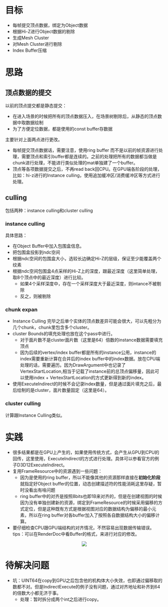 # 目标
- 每帧提交顶点数据，绑定为Object数据
- 根据Hi-Z进行Object数据的剔除
- 生成Mesh Cluster
- 对Mesh Cluster进行剔除
- Index Buffer压缩

# 思路
## 顶点数据的提交
以前的顶点提交都是静态提交：
- 在进入场景的时候把所有的顶点数据压入，在场景树剔除后，从静态的顶点数据中取数据绘制
- 为了方便定位数据，都是使用的const buffer存数据

主要针对上面两点进行更改。
- 每帧提交顶点数据话，需要注意，使用ring buffer 而不是以前的帧资源进行处理，需要顶点和索引buffer都是连续的。之前的处理把所有的数据都当做是chunk进行处理，不能进行类似处理的mat单独建了一个buffer。
- 顶点等各项数据提交之后，不再read back回CPU。在GPU端各阶段的处理，比如：hi-z进行的Instance culling，使用追加缓冲区/消费缓冲区等方式进行处理。

## culling
包括两种：instance culling和cluster culling

### instance culling
具体思路：
- 在Object Buffer中加入包围盒信息。
- 把包围盒投影到ndc空间
- 根据ndc空间的包围盒大小，选较长边确定Hi-Z的层级，保证至少能覆盖两个纹素
- 根据ndc空间包围盒4点采样的Hi-Z上的深度，跟最近深度（这里简单处理，取8个顶点中的最近深度）进行比较。
  - 如果4个采样深度中，存在一个采样深度大于最近深度，则intance不被剔除
  - 反之，则被剔除

### chunk expan
- Instance Culling 完毕之后单个实体的顶点数差异可能会很大，可以先粗分为几个chunk，chunk里包含多个cluster。
- cluster Bounds的填充处理也放在这个pass中进行。
  - 对于面片数不是cluster面片数（这里是64）倍数的instance数据需要填充顶点
  - 因为后续的vertex/index buffer都是所有的instance公用，instance的index需要重新计算在合并后的index buffer中的index数据。放在CPU端处理的话，需要遍历。因为DrawArgument中也记录了VertexStartLocation,相当于记载了instance前的总顶点偏移量，因此可以使用index + VertexStartLocation的方式更新得到新的index。
- 使用ExecuteIndirect的时候不会记录Index数量，但是通过面片填充之后，最后绘制的是cluster，面片数量固定（这里是64）。

### cluster culling
计算跟Instance Culling类似。

# 实践
- 很多结果都是在GPU上产生的，如果使用传统方式，会产生从GPU到CPU的回传，这里使用，ExecuteIndirect的方式进行处理。具体可以参看官方的例子D3D12ExecuteIndirect。
- 复用FrameResource中的资源遇到一些问题： 
  - 因为是使用的ring buffer，所以不能像其他的资源那样直接在**初始化阶段**就指定好Object buffer的位置，动态创建描述符的性能消耗这里存疑，暂时没看出有啥问题
  - ring buffer中的对齐是按照8bits也即1B来对齐的，但是在创建视图的时候因为没有单独创建新的资源，绑定到FrameResource的时候采用偏移的方式定位，但是这种既有方式是根据视图对应的数据结构为偏移的最小元素，所以在ring buffer对各buffer加入了按照各自数据结构大小的偏移计算。
- 要仔细检查CPU跟GPU端结构的对齐情况，不然容易出现数据传输错误。tips：可以在RenderDoc中看Buffer的格式，来进行对应的修改。

<div align="center">

![][RenderDocStrutureDebug]

</div>


[RenderDocStrutureDebug]: ./RenderDocStrutureDebug.jpg

# 待解决问题
- 坑：UINT64在copy到GPU之后包含他的机构体大小失效，也即通过偏移取的数都不对。但是IndirectExecute的例子没有问题，通过对齐地址和补齐到64的倍数大小都无济于事。
  - 处理：暂时拆分成两个int之后进行copy。